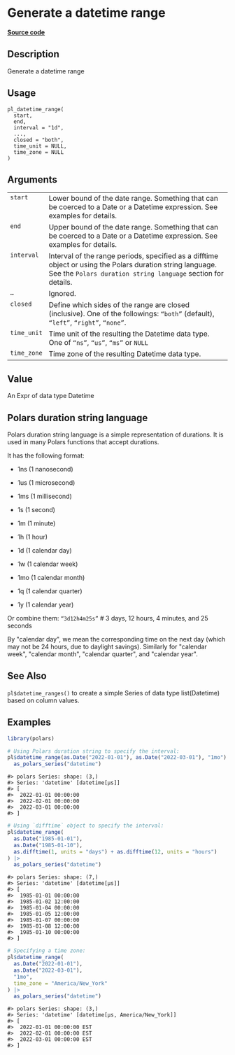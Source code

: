 

# Generate a datetime range

[**Source code**](https://github.com/pola-rs/r-polars/tree/main/R/functions__eager.R#L337)

## Description

Generate a datetime range

## Usage

<pre><code class='language-R'>pl_datetime_range(
  start,
  end,
  interval = "1d",
  ...,
  closed = "both",
  time_unit = NULL,
  time_zone = NULL
)
</code></pre>

## Arguments

<table>
<tr>
<td style="white-space: nowrap; font-family: monospace; vertical-align: top">
<code id="pl_datetime_range_:_start">start</code>
</td>
<td>
Lower bound of the date range. Something that can be coerced to a Date
or a Datetime expression. See examples for details.
</td>
</tr>
<tr>
<td style="white-space: nowrap; font-family: monospace; vertical-align: top">
<code id="pl_datetime_range_:_end">end</code>
</td>
<td>
Upper bound of the date range. Something that can be coerced to a Date
or a Datetime expression. See examples for details.
</td>
</tr>
<tr>
<td style="white-space: nowrap; font-family: monospace; vertical-align: top">
<code id="pl_datetime_range_:_interval">interval</code>
</td>
<td>
Interval of the range periods, specified as a difftime object or using
the Polars duration string language. See the
<code style="white-space: pre;">Polars duration string language</code>
section for details.
</td>
</tr>
<tr>
<td style="white-space: nowrap; font-family: monospace; vertical-align: top">
<code id="pl_datetime_range_:_...">…</code>
</td>
<td>
Ignored.
</td>
</tr>
<tr>
<td style="white-space: nowrap; font-family: monospace; vertical-align: top">
<code id="pl_datetime_range_:_closed">closed</code>
</td>
<td>
Define which sides of the range are closed (inclusive). One of the
followings: <code>“both”</code> (default), <code>“left”</code>,
<code>“right”</code>, <code>“none”</code>.
</td>
</tr>
<tr>
<td style="white-space: nowrap; font-family: monospace; vertical-align: top">
<code id="pl_datetime_range_:_time_unit">time_unit</code>
</td>
<td>
Time unit of the resulting the Datetime data type. One of
<code>“ns”</code>, <code>“us”</code>, <code>“ms”</code> or
<code>NULL</code>
</td>
</tr>
<tr>
<td style="white-space: nowrap; font-family: monospace; vertical-align: top">
<code id="pl_datetime_range_:_time_zone">time_zone</code>
</td>
<td>
Time zone of the resulting Datetime data type.
</td>
</tr>
</table>

## Value

An Expr of data type Datetime

## Polars duration string language

Polars duration string language is a simple representation of durations.
It is used in many Polars functions that accept durations.

It has the following format:

<ul>
<li>

1ns (1 nanosecond)

</li>
<li>

1us (1 microsecond)

</li>
<li>

1ms (1 millisecond)

</li>
<li>

1s (1 second)

</li>
<li>

1m (1 minute)

</li>
<li>

1h (1 hour)

</li>
<li>

1d (1 calendar day)

</li>
<li>

1w (1 calendar week)

</li>
<li>

1mo (1 calendar month)

</li>
<li>

1q (1 calendar quarter)

</li>
<li>

1y (1 calendar year)

</li>
</ul>

Or combine them: <code>“3d12h4m25s”</code> \# 3 days, 12 hours, 4
minutes, and 25 seconds

By "calendar day", we mean the corresponding time on the next day (which
may not be 24 hours, due to daylight savings). Similarly for "calendar
week", "calendar month", "calendar quarter", and "calendar year".

## See Also

<code>pl$datetime_ranges()</code> to create a simple Series of data type
list(Datetime) based on column values.

## Examples

``` r
library(polars)

# Using Polars duration string to specify the interval:
pl$datetime_range(as.Date("2022-01-01"), as.Date("2022-03-01"), "1mo") |>
  as_polars_series("datetime")
```

    #> polars Series: shape: (3,)
    #> Series: 'datetime' [datetime[μs]]
    #> [
    #>  2022-01-01 00:00:00
    #>  2022-02-01 00:00:00
    #>  2022-03-01 00:00:00
    #> ]

``` r
# Using `difftime` object to specify the interval:
pl$datetime_range(
  as.Date("1985-01-01"),
  as.Date("1985-01-10"),
  as.difftime(1, units = "days") + as.difftime(12, units = "hours")
) |>
  as_polars_series("datetime")
```

    #> polars Series: shape: (7,)
    #> Series: 'datetime' [datetime[μs]]
    #> [
    #>  1985-01-01 00:00:00
    #>  1985-01-02 12:00:00
    #>  1985-01-04 00:00:00
    #>  1985-01-05 12:00:00
    #>  1985-01-07 00:00:00
    #>  1985-01-08 12:00:00
    #>  1985-01-10 00:00:00
    #> ]

``` r
# Specifying a time zone:
pl$datetime_range(
  as.Date("2022-01-01"),
  as.Date("2022-03-01"),
  "1mo",
  time_zone = "America/New_York"
) |>
  as_polars_series("datetime")
```

    #> polars Series: shape: (3,)
    #> Series: 'datetime' [datetime[μs, America/New_York]]
    #> [
    #>  2022-01-01 00:00:00 EST
    #>  2022-02-01 00:00:00 EST
    #>  2022-03-01 00:00:00 EST
    #> ]
